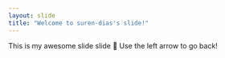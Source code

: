 ```yaml
---
layout: slide
title: "Welcome to suren-dias's slide!"
---
```

This is my awesome slide slide :tada:
Use the left arrow to go back!

